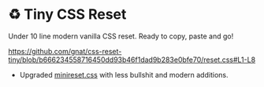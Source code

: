 # ♻️ Tiny CSS Reset 
Under 10 line modern vanilla CSS reset. Ready to copy, paste and go!

https://github.com/gnat/css-reset-tiny/blob/b666234558716450dd93b46f1dad9b283e0bfe70/reset.css#L1-L8

* Upgraded [minireset.css](https://github.com/jgthms/minireset.css) with less bullshit and modern additions.
